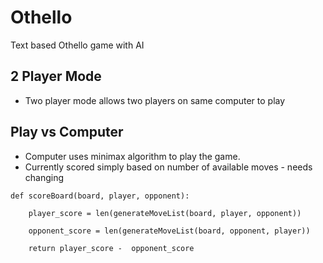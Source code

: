 # Othello

Text based Othello game with AI

## 2 Player Mode
- Two player mode allows two players on same computer to play

## Play vs Computer
- Computer uses minimax algorithm to play the game.
- Currently scored simply based on number of available moves - needs changing

```
def scoreBoard(board, player, opponent):

    player_score = len(generateMoveList(board, player, opponent))
    
    opponent_score = len(generateMoveList(board, opponent, player))
    
    return player_score -  opponent_score
```
